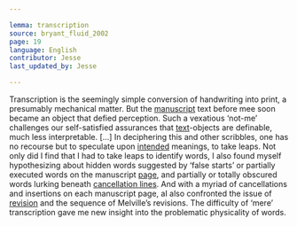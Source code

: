 ```yaml
---

lemma: transcription
source: bryant_fluid_2002
page: 19
language: English
contributor: Jesse
last_updated_by: Jesse

---
```

Transcription is the seemingly simple conversion of handwriting into print, a presumably mechanical matter. But the [manuscript](manuscript.html) text before mee soon became an object that defied perception. Such a vexatious ‘not-me’ challenges our self-satisfied assurances that [text](text.html)-objects are definable, much less interpretable. […] In deciphering this and other scribbles, one has no recourse but to speculate upon [intended](intentionality.html) meanings, to take leaps. Not only did I find that I had to take leaps to identify words, I also found myself hypothesizing about hidden words suggested by ‘false starts’ or partially executed words on the manuscript [page](page.html), and partially or totally obscured words lurking beneath [cancellation lines](cancellationMark.html). And with a myriad of cancellations and insertions on each manuscript page, aI also confronted the issue of [revision](revision.html) and the sequence of Melville’s revisions. The difficulty of ‘mere’ transcription gave me new insight into the problematic physicality of words.
